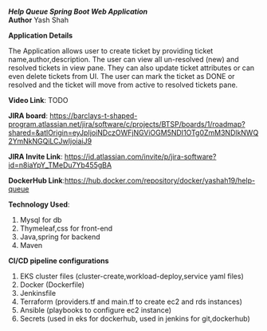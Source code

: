 ***Help Queue Spring Boot Web Application***<br>
**Author** Yash Shah<br>

**Application Details**

The Application allows user to create ticket by providing ticket name,author,description. 
The user can view all un-resolved (new) and resolved tickets in view pane.
They can also update ticket attributes or can even delete tickets from UI.
The user can mark the ticket as DONE or resolved and the ticket will move from active to resolved tickets pane.

**Video Link**: TODO

**JIRA board**: https://barclays-t-shaped-program.atlassian.net/jira/software/c/projects/BTSP/boards/1/roadmap?shared=&atlOrigin=eyJpIjoiNDczOWFjNGViOGM5NDI1OTg0ZmM3NDlkNWQ2YmNkNGQiLCJwIjoiaiJ9

**JIRA Invite Link**: https://id.atlassian.com/invite/p/jira-software?id=n8iaYpY_TMeDu7Yb455gBA

**DockerHub Link**:https://hub.docker.com/repository/docker/yashah19/help-queue

**Technology Used**:
  1. Mysql for db
  2. Thymeleaf,css for front-end
  3. Java,spring for backend
  4. Maven 

**CI/CD pipeline configurations**
  1. EKS cluster files (cluster-create,workload-deploy,service yaml files)
  2. Docker (Dockerfile)
  3. Jenkinsfile
  4. Terraform (providers.tf and main.tf to create ec2 and rds instances)
  5. Ansible (playbooks to configure ec2 instance)
  6. Secrets (used in eks for dockerhub, used in jenkins for git,dockerhub)

